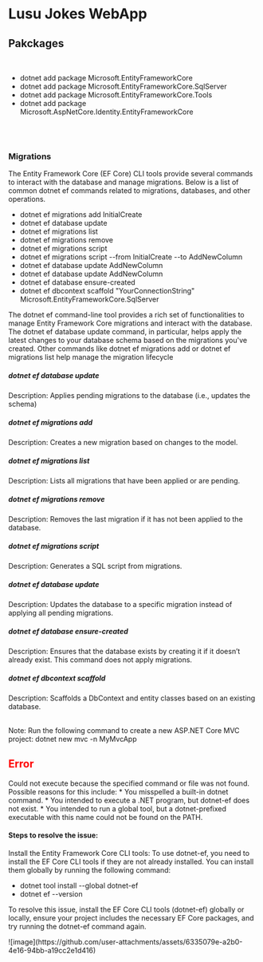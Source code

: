 # Lusu Jokes WebApp

<h2>Pakckages </h2>
<br/>
<ul>
  <li>dotnet add package Microsoft.EntityFrameworkCore</li>
  <li>dotnet add package Microsoft.EntityFrameworkCore.SqlServer</li>
  <li>dotnet add package Microsoft.EntityFrameworkCore.Tools</li>
  <li>dotnet add package Microsoft.AspNetCore.Identity.EntityFrameworkCore</li>
</ul>
<br />

<br/>
<h3>Migrations </h3>
<p>The Entity Framework Core (EF Core) CLI tools provide several commands to interact with the database and manage migrations. Below is a list of common dotnet ef commands related to migrations, databases, and other operations.</p>
<ul>
  <li>dotnet ef migrations add InitialCreate</li>
  <li>dotnet ef database update</li>
  <li>dotnet ef migrations list</li>
  <li>dotnet ef migrations remove</li>
  <li>dotnet ef migrations script</li>
  <li>dotnet ef migrations script --from InitialCreate --to AddNewColumn</li>
  <li>dotnet ef database update AddNewColumn</li>
  <li>dotnet ef database update AddNewColumn</li>
  <li>dotnet ef database ensure-created</li>
  <li>dotnet ef dbcontext scaffold "YourConnectionString" Microsoft.EntityFrameworkCore.SqlServer
</li>
</ul>
<P>The dotnet ef command-line tool provides a rich set of functionalities to manage Entity Framework Core migrations and interact with the database. The dotnet ef database update command, in particular, helps apply the latest changes to your database schema based on the migrations you've created. Other commands like dotnet ef migrations add or dotnet ef migrations list help manage the migration lifecycle</P>
<div>
  <h5>dotnet ef database update</h5>
  <p>Description: Applies pending migrations to the database (i.e., updates the schema)</p>
  <h5>dotnet ef migrations add <MigrationName></h5>
  <p>Description: Creates a new migration based on changes to the model.</p>
  <h5>dotnet ef migrations list</h5>
  <p>Description: Lists all migrations that have been applied or are pending.</p>
  <h5>dotnet ef migrations remove</h5>
  <p>Description: Removes the last migration if it has not been applied to the database.</p>
  <h5>dotnet ef migrations script</h5>
  <p>Description: Generates a SQL script from migrations.</p>
  <h5>dotnet ef database update <MigrationName></h5>
  <p>Description: Updates the database to a specific migration instead of applying all pending migrations.</p>
  <h5>dotnet ef database ensure-created</h5>
  <p>Description: Ensures that the database exists by creating it if it doesn’t already exist. This command does not apply migrations.</p>
  <h5>dotnet ef dbcontext scaffold</h5>
  <p>Description: Scaffolds a DbContext and entity classes based on an existing database.</p>
</div>

<br />
Note: Run the following command to create a new ASP.NET Core MVC project:
dotnet new mvc -n MyMvcApp

<h2 style="color:red">Error</h2>
<p>Could not execute because the specified command or file was not found.
Possible reasons for this include:
  * You misspelled a built-in dotnet command.
  * You intended to execute a .NET program, but dotnet-ef does not exist.
  * You intended to run a global tool, but a dotnet-prefixed executable with this name could not be found on the PATH.</p>

<h4>Steps to resolve the issue:</h4>
<p>Install the Entity Framework Core CLI tools: To use dotnet-ef, you need to install the EF Core CLI tools if they are not already installed. You can install them globally by running the following command:</p>

<ul>
  <li>dotnet tool install --global dotnet-ef</li>
  <li>dotnet ef --version</li>
</ul>

<p>To resolve this issue, install the EF Core CLI tools (dotnet-ef) globally or locally, ensure your project includes the necessary EF Core packages, and try running the dotnet-ef command again.</p>
![image](https://github.com/user-attachments/assets/6335079e-a2b0-4e16-94bb-a19cc2e1d416)








